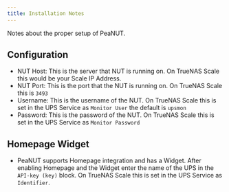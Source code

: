 ```yaml
---
title: Installation Notes
---
```


Notes about the proper setup of PeaNUT.

## Configuration

- NUT Host: This is the server that NUT is running on. On TrueNAS Scale this would be your Scale IP Address.
- NUT Port: This is the port that the NUT is running on. On TrueNAS Scale this is `3493`
- Username: This is the username of the NUT. On TrueNAS Scale this is set in the UPS Service as `Monitor User` the default is `upsmon`
- Password: This is the password of the NUT. On TrueNAS Scale this is set in the UPS Service as `Monitor Password`

## Homepage Widget

- PeaNUT supports Homepage integration and has a Widget. After enabling Homepage and the Widget enter the name of the UPS in the `API-key (key)` block. On TrueNAS Scale this is set in the UPS Service as `Identifier`.
